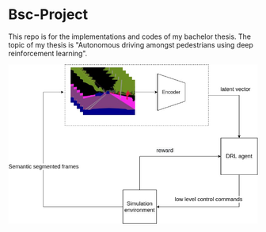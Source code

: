 # Bsc-Project
This repo is for the implementations and codes of my bachelor thesis. The topic of my thesis is "Autonomous driving amongst pedestrians using deep reinforcement learning".

![An overview of architecture.](imgs/proposal.jpg)

